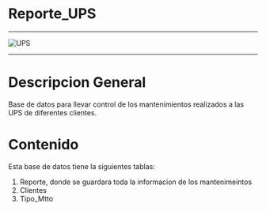 # Reporte_UPS
<hr>
    <img src="https://www.bing.com/images/create/ups-powest-de-3kva-sin-mostrar-la-marca/1-66a84a5422f34109a73668ec24630e00?id=asMOfL3OPOxe7mmDud1ySg%3D%3D&view=detailv2&idpp=genimg&idpclose=1&thid=OIG1.4Ke8riXKazHGZHWH7b73&frame=sydedg&form=SYDBIC" alt="UPS">
<hr>

# Descripcion General

Base de datos para llevar control de los mantenimientos realizados a las UPS de diferentes clientes.

# Contenido

Esta base de datos tiene la siguientes tablas:

1. Reporte, donde se guardara toda la informacion de los mantenimeintos
2. Clientes
3. Tipo_Mtto


